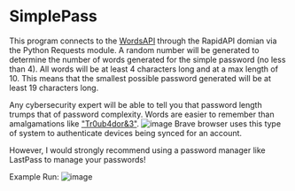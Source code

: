 # SimplePass

This program connects to the [WordsAPI](https://rapidapi.com/dpventures/api/wordsapi) through the RapidAPI domian via the Python Requests module.
A random number will be generated to determine the number of words generated for the simple password (no less than 4).
All words will be at least 4 characters long and at a max length of 10. This means that the smallest possible password generated will be at least 19 characters long.

Any cybersecurity expert will be able to tell you that password length trumps that of password complexity.
Words are easier to remember than amalgamations like [&#34;Tr0ub4dor&amp;3&#34;](https://xkcd.com/936/).
![image](https://user-images.githubusercontent.com/43586816/172072313-8b2f821c-6c1d-4d76-9718-6ec4b1d86aa8.png)
Brave browser uses this type of system to authenticate devices being synced for an account.

However, I would strongly recommend using a password manager like LastPass to manage your passwords!

Example Run:
![image](https://user-images.githubusercontent.com/43586816/172072401-50bbed80-835d-4d6c-9470-a7d5d3c97cb5.png)
